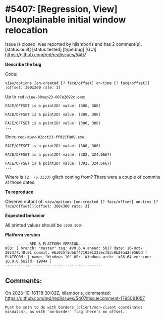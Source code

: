
#5407: [Regression, View] Unexplainable initial window relocation
================================================================================
Issue is closed, was reported by hiiamboris and has 2 comment(s).
[status.built] [status.tested] [type.bug] [GUI]
<https://github.com/red/red/issues/5407>

**Describe the bug**

Code:
```
view/options [on-created [? face/offset] on-time [? face/offset]][offset: 300x300 rate: 3]
```
Up to `red-view-30sep23-007e2092c.exe`:
```
FACE/OFFSET is a point2D! value: (300, 300)

FACE/OFFSET is a point2D! value: (300, 300)

FACE/OFFSET is a point2D! value: (300, 300)
...
```
Since `red-view-02oct23-ffd15f809.exe`:
```
FACE/OFFSET is a point2D! value: (300, 300)

FACE/OFFSET is a point2D! value: (302, 324.6667)

FACE/OFFSET is a point2D! value: (302, 324.6667)
...
```
Where is `(2, -5.3333)` glitch coming from?
There were a couple of commits at those dates.

**To reproduce**

Observe output of:
`view/options [on-created [? face/offset] on-time [? face/offset]][offset: 300x300 rate: 3]`

**Expected behavior**

All printed values should be `(300,300)`

**Platform version**
```
-----------RED & PLATFORM VERSION----------- 
RED: [ branch: "master" tag: #v0.6.4 ahead: 5027 date: 16-Oct-2023/7:48:01 commit: #6a055f5dbbf4719391323ecf83c8b29ad2a956bd ]
PLATFORM: [ name: "Windows 10" OS: 'Windows arch: 'x86-64 version: 10.0.0 build: 19044 ]
--------------------------------------------
```


Comments:
--------------------------------------------------------------------------------

On 2023-10-16T18:30:02Z, hiiamboris, commented:
<https://github.com/red/red/issues/5407#issuecomment-1765061057>

    Must be smth to do with borders (client/non-client coordinates mismatch), as with `no-border` flag there's no offset.

